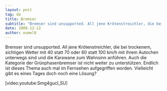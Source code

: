 ```yaml
---
layout: post
tag: de
title: Bremser
subtitle: "Bremser sind unsupported. All jene Krötenstreichler, die bei trockenem, sichtigen Wetter mit 40 statt 70 oder 60 statt 100 km/h mit ihrem Autochen unterwegs sind und die Karawane zum Wahnsinn anführen. Auch die Kategorie der Grünphasenbremser ist nicht&hellip;"
date: 2008-12-12
author: eumel8
---
```


Bremser sind unsupported. All jene Krötenstreichler, die bei trockenem, sichtigen Wetter mit 40 statt 70 oder 60 statt 100 km/h mit ihrem Autochen unterwegs sind und die Karawane zum Wahnsinn anführen. Auch die Kategorie der Grünphasenbremser ist nicht weiter zu unterstützen. Endlich ist dieses Thema auch mal im Fernsehen aufgegriffen worden. Vielleicht gibt es eines Tages doch noch eine Lösung?

[video:youtube:Smg4gucI_5U]
